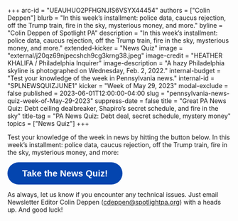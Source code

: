 +++
arc-id = "UEAUHUO2PFHGNJIS6VSYX44454"
authors = ["Colin Deppen"]
blurb = "In this week’s installment: police data, caucus rejection, off the Trump train, fire in the sky, mysterious money, and more."
byline = "Colin Deppen of Spotlight PA"
description = "In this week’s installment: police data, caucus rejection, off the Trump train, fire in the sky, mysterious money, and more."
extended-kicker = "News Quiz"
image = "external/j20qz69njpecshch9cg3krng38.jpeg"
image-credit = "HEATHER KHALIFA / Philadelphia Inquirer"
image-description = "A hazy Philadelphia skyline is photographed on Wednesday, Feb. 2, 2022."
internal-budget = "Test your knowledge of the week in Pennsylvania news."
internal-id = "SPLNEWSQUIZJUNE1"
kicker = "Week of May 29, 2023"
modal-exclude = false
published = 2023-06-01T12:00:00-04:00
slug = "pennsylvania-news-quiz-week-of-May-29-2023"
suppress-date = false
title = "Great PA News Quiz: Debt ceiling dealbreaker, Shapiro’s secret schedule, and fire in the sky"
title-tag = "PA News Quiz: Debt deal, secret schedule, mystery money"
topics = ["News Quiz"]
+++

Test your knowledge of the week in news by hitting the button below. In this week’s installment: police data, caucus rejection, off the Trump train, fire in the sky, mysterious money, and more:

<button data-tf-popup="MSk4ov4a" data-tf-opacity="100" data-tf-size="100" data-tf-iframe-props="title=SPL News Quiz Week 19 - June 1" data-tf-transitive-search-params data-tf-medium="snippet" style="all:unset;font-family:Helvetica,Arial,sans-serif;display:inline-block;max-width:100%;white-space:nowrap;overflow:hidden;text-overflow:ellipsis;background-color:#0445AF;color:#fff;font-size:20px;border-radius:25px;padding:0 33px;font-weight:bold;height:50px;cursor:pointer;line-height:50px;text-align:center;margin:0;text-decoration:none;">Take the News Quiz!</button><script src="//embed.typeform.com/next/embed.js"></script>

As always, let us know if you encounter any technical issues. Just email Newsletter Editor Colin Deppen (<a href="mailto:cdeppen@spotlightpa.org">cdeppen@spotlightpa.org</a>) with a heads up. And good luck!
